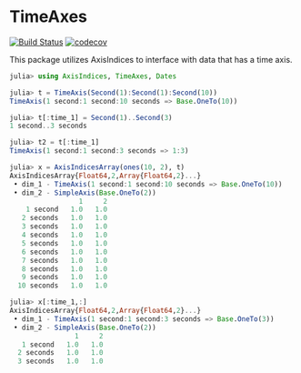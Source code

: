# TimeAxes

[![Build Status](https://travis-ci.com/Tokazama/TimeAxes.jl.svg?branch=master)](https://travis-ci.com/Tokazama/TimeAxes.jl) [![codecov](https://codecov.io/gh/Tokazama/TimeAxes.jl/branch/master/graph/badge.svg)](https://codecov.io/gh/Tokazama/TimeAxes.jl)

This package utilizes AxisIndices to interface with data that has a time axis.

```julia
julia> using AxisIndices, TimeAxes, Dates

julia> t = TimeAxis(Second(1):Second(1):Second(10))
TimeAxis(1 second:1 second:10 seconds => Base.OneTo(10))

julia> t[:time_1] = Second(1)..Second(3)
1 second..3 seconds

julia> t2 = t[:time_1]
TimeAxis(1 second:1 second:3 seconds => 1:3)

julia> x = AxisIndicesArray(ones(10, 2), t)
AxisIndicesArray{Float64,2,Array{Float64,2}...}
 • dim_1 - TimeAxis(1 second:1 second:10 seconds => Base.OneTo(10))
 • dim_2 - SimpleAxis(Base.OneTo(2))
                 1     2
    1 second   1.0   1.0
   2 seconds   1.0   1.0
   3 seconds   1.0   1.0
   4 seconds   1.0   1.0
   5 seconds   1.0   1.0
   6 seconds   1.0   1.0
   7 seconds   1.0   1.0
   8 seconds   1.0   1.0
   9 seconds   1.0   1.0
  10 seconds   1.0   1.0

julia> x[:time_1,:]
AxisIndicesArray{Float64,2,Array{Float64,2}...}
 • dim_1 - TimeAxis(1 second:1 second:3 seconds => Base.OneTo(3))
 • dim_2 - SimpleAxis(Base.OneTo(2))
                1     2
   1 second   1.0   1.0
  2 seconds   1.0   1.0
  3 seconds   1.0   1.0

```

